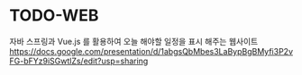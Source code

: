 # TODO-WEB
자바 스프링과 Vue.js 를 활용하여 오늘 해야할 일정을 표시 해주는 웹사이트<br>
https://docs.google.com/presentation/d/1abgsQbMbes3LaBypBgBMyfi3P2vFG-bFYz9iSGwtlZs/edit?usp=sharing
